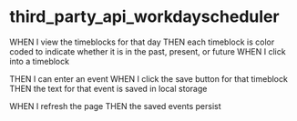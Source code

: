 # third_party_api_workdayscheduler

<!-- 
AS AN employee with a busy schedule
I WANT to add important events to a daily planner
SO THAT I can manage my time effectively -->

<!-- GIVEN I am using a daily planner to create a schedule
WHEN I open the planner
THEN the current day is displayed at the top of the calendar -->

<!-- WHEN I scroll down
THEN I am presented with timeblocks for standard business hours -->

WHEN I view the timeblocks for that day
THEN each timeblock is color coded to indicate whether it is in the past, present, or future
WHEN I click into a timeblock

THEN I can enter an event
WHEN I click the save button for that timeblock
THEN the text for that event is saved in local storage

WHEN I refresh the page
THEN the saved events persist 